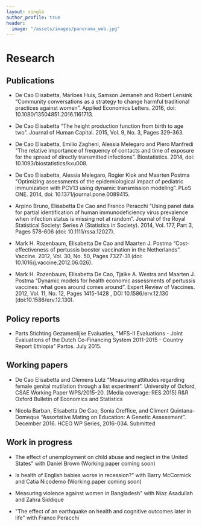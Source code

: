 ```yaml
---
layout: single
author_profile: true
header:
  image: "/assets/images/panorama_web.jpg"
---
```



# Research

## Publications
* De Cao Elisabetta, Marloes Huis, Samson Jemaneh and Robert Lensink “Community conversations as a strategy to change harmful traditional practices against women”. Applied Economics Letters. 2016, doi: 10.1080/13504851.2016.1161713. 

* De Cao Elisabetta “The height production function from birth to age two”. Journal of Human Capital. 2015, Vol. 9, No. 3, Pages 329-363.

* De Cao Elisabetta, Emilio Zagheni, Alessia Melegaro and Piero Manfredi "The relative importance of frequency of contacts and time of exposure for the spread of directly transmitted infections”. Biostatistics. 2014, doi: 10.1093/biostatistics/kxu008.

* De Cao Elisabetta, Alessia Melegaro, Rogier Klok and Maarten Postma "Optimizing assessments of the epidemiological impact of pediatric immunization with PCV13 using dynamic transmission modeling”. PLoS ONE. 2014, doi: 10.1371/journal.pone.0089415.

* Arpino Bruno, Elisabetta De Cao and Franco Peracchi “Using panel data for partial identification of human immunodeficiency virus prevalence when infection status is missing not at random”. Journal of the Royal Statistical Society: Series A (Statistics in Society). 2014, Vol. 177, Part 3, Pages 578-606 (doi: 10.1111/rssa.12027).

* Mark H. Rozenbaum, Elisabetta De Cao and Maarten J. Postma “Cost-effectiveness of pertussis booster vaccination in the Netherlands”. Vaccine. 2012, Vol. 30, No. 50, Pages 7327-31 (doi: 10.1016/j.vaccine.2012.06.026).

* Mark H. Rozenbaum, Elisabetta De Cao, Tjalke A. Westra and Maarten J. Postma “Dynamic models for health economic assessments of pertussis vaccines: what goes around comes around”. Expert Review of Vaccines. 2012, Vol. 11, No. 12, Pages 1415-1428 , DOI 10.1586/erv.12.130 (doi:10.1586/erv.12.130). 

## Policy reports

* Parts Stichting Gezamenlijke Evaluaties, "MFS-II Evaluations - Joint Evaluations of the Dutch Co-Financing System 2011-2015 - Country Report Ethiopia" Partos. July 2015.


## Working papers

* De Cao Elisabetta and Clemens Lutz “Measuring attitudes regarding female genital mutilation through a list experiment”. University of Oxford, CSAE Working Paper WPS/2015-20. [Media coverage: RES 2015] R&R Oxford Bulletin of Economics and Statistics

* Nicola Barban, Elisabetta De Cao, Sonia Oreffice, and Climent Quintana-Domeque “Assortative Mating on Education: A Genetic Assessment”. December 2016. HCEO WP Series, 2016-034. Submitted


## Work in progress

* The effect of unemployment on child abuse and neglect in the United States" with Daniel Brown (Working paper coming soon)

* Is health of English babies worse in recession?" with Barry McCormick and Catia Nicodemo (Working paper coming soon)

* Measuring violence against women in Bangladesh" with Niaz Asadullah and Zahra Siddique

* "The effect of an earthquake on health and cognitive outcomes later in life" with Franco Peracchi